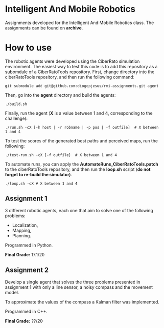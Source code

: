 # Intelligent And Mobile Robotics
Assignments developed for the Intelligent And Mobile Robotics class.
The assignments can be found on **archive**.
# How to use
The robotic agents were developed using the CiberRato simulation environment.
The easiest way to test this code is to add this repository as a subomdule of a CiberRatoTools repository.
First, change directory into the ciberRatoTools repository, and then run the following command:
```
git submodule add git@github.com:diogopjesus/rmi-assignments.git agent
```
Then, go into the **agent** directory and build the agents:
```
./build.sh
```
Finally, run the agent (**X** is a value between 1 and 4, corresponding to the challenge):
```
./run.sh -cX [-h host | -r robname | -p pos | -f outfile]  # X between 1 and 4
```
To test the scores of the generated best paths and perceived maps, run the following:
```
./test-run.sh -cX [-f outfile]  # X between 1 and 4
```
To automate runs, you can apply the **AutomateRuns_CiberRatoTools.patch** to the ciberRatoTools repository, and then run the **loop.sh** script (**do not forget to re-build the simulator)**.
```
./loop.sh -cX # X between 1 and 4
```

## Assignment 1
3 different robotic agents, each one that aim to solve one of the following problems:
- Localization,
- Mapping,
- Planning.

Programmed in Python.

**Final Grade:** 17.1/20
  
## Assignment 2
Develop a single agent that solves the three problems presented in assignment 1 with only a line sensor, a noisy compass and the movement model.

To approximate the values of the compass a Kalman filter was implemented.

Programmed in C++.

**Final Grade:** ??/20
